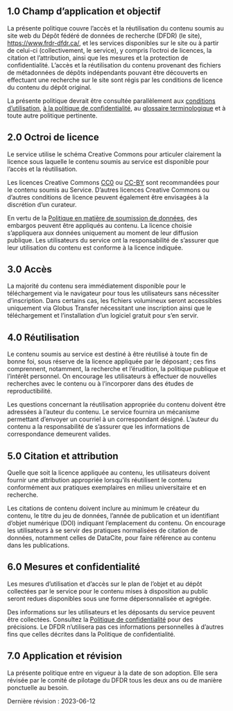 
## 1.0 Champ d’application et objectif

La présente politique couvre l’accès et la réutilisation du contenu soumis au site web du Dépôt fédéré de données de recherche (DFDR) (le site), <a href="https://www.frdr-dfdr.ca/">https://www.frdr-dfdr.ca/</a>, et les services disponibles sur le site ou à partir de celui-ci (collectivement, le service), y compris l’octroi de licences, la citation et l’attribution, ainsi que les mesures et la protection de confidentialité. L’accès et la réutilisation du contenu provenant des fichiers de métadonnées de dépôts indépendants pouvant être découverts en effectuant une recherche sur le site sont régis par les conditions de licence du contenu du dépôt original.

La présente politique devrait être consultée parallèlement aux [conditions d’utilisation](/policies/fr/conditions_d'utilisation/), [à la politique de confidentialité](/policies/fr/confidentialité/), au [glossaire terminologique](/policies/fr/glossaire/) et à toute autre politique pertinente.

## 2.0 Octroi de licence

Le service utilise le schéma Creative Commons pour articuler clairement la licence sous laquelle le contenu soumis au service est disponible pour l’accès et la réutilisation. 

Les licences Creative Commons [CC0](https://wiki.creativecommons.org/wiki/CC0_FAQ) ou [CC-BY](https://creativecommons.org/licenses/by/4.0/deed.fr) sont recommandées pour le contenu soumis au Service. D’autres licences Creative Commons ou d’autres conditions de licence peuvent également être envisagées à la discrétion d’un curateur.

En vertu de la [Politique en matière de soumission de données](/policies/fr/soumission_données/), des embargos peuvent être appliqués au contenu. La licence choisie s’appliquera aux données uniquement au moment de leur diffusion publique. Les utilisateurs du service ont la responsabilité de s’assurer que leur utilisation du contenu est conforme à la licence indiquée.

## 3.0 Accès

La majorité du contenu sera immédiatement disponible pour le téléchargement via le navigateur pour tous les utilisateurs sans nécessiter d’inscription. Dans certains cas, les fichiers volumineux seront accessibles uniquement via Globus Transfer nécessitant une inscription ainsi que le téléchargement et l’installation d’un logiciel gratuit pour s’en servir.

## 4.0 Réutilisation

Le contenu soumis au service est destiné à être réutilisé à toute fin de bonne foi, sous réserve de la licence appliquée par le déposant ; ces fins comprennent, notamment, la recherche et l’érudition, la politique publique et l’intérêt personnel. On encourage les utilisateurs à effectuer de nouvelles recherches avec le contenu ou à l’incorporer dans des études de reproductibilité. 

Les questions concernant la réutilisation appropriée du contenu doivent être adressées à l’auteur du contenu. Le service fournira un mécanisme permettant d’envoyer un courriel à un correspondant désigné. L’auteur du contenu a la responsabilité de s’assurer que les informations de correspondance demeurent valides.

## 5.0 Citation et attribution

Quelle que soit la licence appliquée au contenu, les utilisateurs doivent fournir une attribution appropriée lorsqu’ils réutilisent le contenu conformément aux pratiques exemplaires en milieu universitaire et en recherche. 

Les citations de contenu doivent inclure au minimum le créateur du contenu, le titre du jeu de données, l’année de publication et un identifiant d’objet numérique (DOI) indiquant l’emplacement du contenu. On encourage les utilisateurs à se servir des pratiques normalisées de citation de données, notamment celles de DataCite, pour faire référence au contenu dans les publications.

## 6.0 Mesures et confidentialité

Les mesures d’utilisation et d’accès sur le plan de l’objet et au dépôt collectées par le service pour le contenu mises à disposition au public seront redues disponibles sous une forme dépersonnalisée et agrégée.

Des informations sur les utilisateurs et les déposants du service peuvent être collectées. Consultez la [Politique de confidentialité](/policies/fr/accès_réutilisation/) pour des précisions. Le DFDR n’utilisera pas ces informations personnelles à d’autres fins que celles décrites dans la Politique de confidentialité.

## 7.0 Application et révision

La présente politique entre en vigueur à la date de son adoption. Elle sera révisée par le comité de pilotage du DFDR tous les deux ans ou de manière ponctuelle au besoin.

Dernière révision : 2023-06-12

